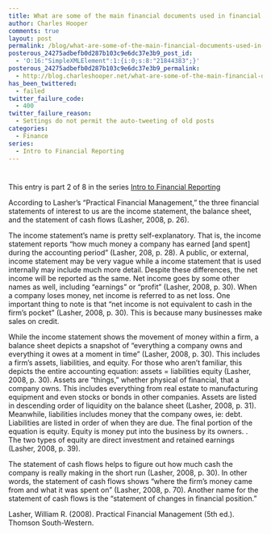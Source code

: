 ```yaml
---
title: What are some of the main financial documents used in financial reporting?
author: Charles Hooper
comments: true
layout: post
permalink: /blog/what-are-some-of-the-main-financial-documents-used-in-financial-reporting/
posterous_24275adbefb0d287b103c9e6dc37e3b9_post_id:
  - 'O:16:"SimpleXMLElement":1:{i:0;s:8:"21844383";}'
posterous_24275adbefb0d287b103c9e6dc37e3b9_permalink:
  - http://blog.charleshooper.net/what-are-some-of-the-main-financial-documents
has_been_twittered:
  - failed
twitter_failure_code:
  - 400
twitter_failure_reason:
  - Settings do not permit the auto-tweeting of old posts
categories:
  - Finance
series:
  - Intro to Financial Reporting
---
```

# 

This entry is part 2 of 8 in the series [Intro to Financial Reporting][1]

According to Lasher’s “Practical Financial Management,” the three financial statements of interest to us are the income statement, the balance sheet, and the statement of cash flows (Lasher, 2008, p. 26).

 [1]: http://www.charleshooper.net/blog/series/intro-to-financial-reporting/ "Intro to Financial Reporting"

The income statement’s name is pretty self-explanatory. That is, the
income statement reports “how much money a company has earned \[and
spent\] during the accounting period” (Lasher, 208, p. 28). A public, or
external, income statement may be very vague while a income statement
that is used internally may include much more detail. Despite these
differences, the net income will be reported as the same. Net income
goes by some other names as well, including “earnings” or “profit”
(Lasher, 2008, p. 30). When a company loses money, net income is
referred to as net loss. One important thing to note is that “net income
is not equivalent to cash in the firm’s pocket” (Lasher, 2008, p. 30).
This is because many businesses make sales on credit.

While the income statement shows the movement of money within a firm, a
balance sheet depicts a snapshot of “everything a company owns and
everything it owes at a moment in time” (Lasher, 2008, p. 30). This
includes a firm’s assets, liabilities, and equity. For those who aren’t
familiar, this depicts the entire accounting equation: assets =
liabilities equity (Lasher, 2008, p. 30). Assets are “things,” whether
physical of financial, that a company owns. This includes everything
from real estate to manufacturing equipment and even stocks or bonds in
other companies. Assets are listed in descending order of liquidity on
the balance sheet (Lasher, 2008, p. 31). Meanwhile, liabilities includes
money that the company owes, ie: debt. Liabilities are listed in order
of when they are due. The final portion of the equation is equity.
Equity is money put into the business by its owners. . The two types of
equity are direct investment and retained earnings (Lasher, 2008, p.
39).

The statement of cash flows helps to figure out how much cash the
company is really making in the short run (Lasher, 2008, p. 30). In
other words, the statement of cash flows shows “where the firm’s money
came from and what it was spent on” (Lasher, 2008, p. 70). Another name
for the statement of cash flows is the “statement of changes in
financial position.”

Lasher, William R. (2008). Practical Financial Management (5th ed.). Thomson South-Western.
